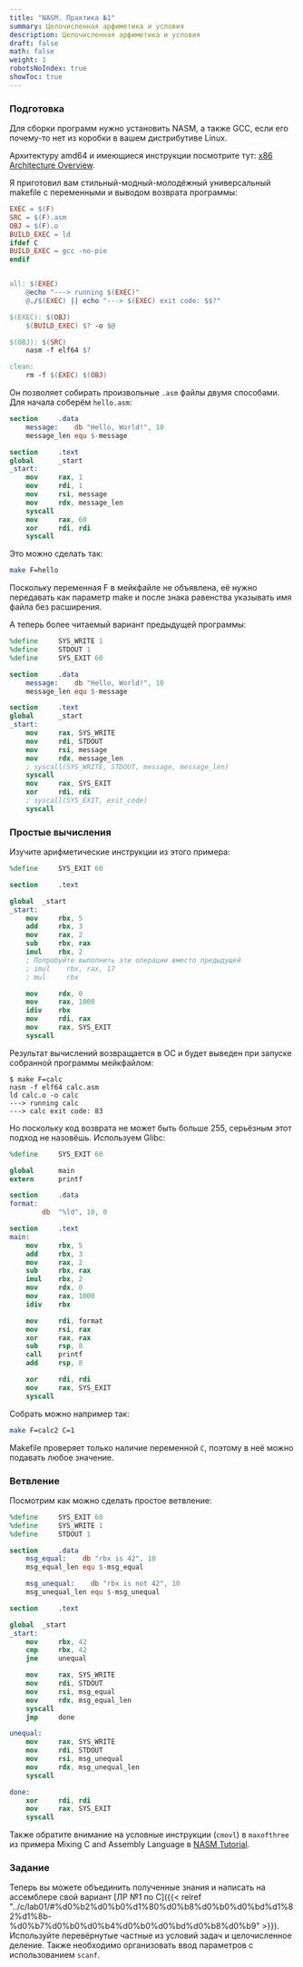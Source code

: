 ```yaml
---
title: "NASM. Практика №1"
summary: Целочисленная арфиметика и условия
description: Целочисленная арфиметика и условия
draft: false
math: false
weight: 1
robotsNoIndex: true
showToc: true
---
```


### Подготовка

Для сборки программ нужно установить NASM, а также GCC, если его почему-то нет из коробки в вашем дистрибутиве Linux.

Архитектуру amd64 и имеющиеся инструкции посмотрите тут: [x86 Architecture Overview](https://cs.lmu.edu/~ray/notes/x86overview/).

Я приготовил вам стильный-модный-молодёжный универсальный makefile с переменными и выводом возврата программы:

```makefile
EXEC = $(F)
SRC = $(F).asm
OBJ = $(F).o
BUILD_EXEC = ld
ifdef C
BUILD_EXEC = gcc -no-pie
endif


all: $(EXEC)
	@echo "---> running $(EXEC)"
	@./$(EXEC) || echo "---> $(EXEC) exit code: $$?"

$(EXEC): $(OBJ)
	$(BUILD_EXEC) $? -o $@

$(OBJ): $(SRC)
	nasm -f elf64 $?

clean:
	rm -f $(EXEC) $(OBJ)
```
Он позволяет собирать произвольные `.asm` файлы двумя способами. Для начала соберём `hello.asm`:

```nasm
section     .data
    message:    db "Hello, World!", 10
    message_len equ $-message

section     .text
global      _start
_start:
    mov     rax, 1
    mov     rdi, 1
    mov     rsi, message
    mov     rdx, message_len
    syscall
    mov     rax, 60
    xor     rdi, rdi
    syscall
```
Это можно сделать так:
```bash
make F=hello
```
Поскольку переменная F в мейкфайле не объявлена, её нужно передавать как параметр make и после знака равенства указывать имя файла без расширения.

А теперь более читаемый вариант предыдущей программы:
```nasm
%define     SYS_WRITE 1
%define     STDOUT 1
%define     SYS_EXIT 60

section     .data
    message:    db "Hello, World!", 10
    message_len equ $-message

section     .text
global      _start
_start:
    mov     rax, SYS_WRITE
    mov     rdi, STDOUT
    mov     rsi, message
    mov     rdx, message_len
    ; syscall(SYS_WRITE, STDOUT, message, message_len)
    syscall
    mov     rax, SYS_EXIT
    xor     rdi, rdi
    ; syscall(SYS_EXIT, exit_code)
    syscall
```

### Простые вычисления

Изучите арифметические инструкции из этого примера:

```nasm
%define     SYS_EXIT 60

section     .text

global  _start
_start:
    mov     rbx, 5
    add     rbx, 3
    mov     rax, 2
    sub     rbx, rax
    imul    rbx, 2
    ; Попробуйте выполнить эти операции вместо предыдущей
    ; imul    rbx, rax, 17
    ; mul     rbx

    mov     rdx, 0
    mov     rax, 1000
    idiv    rbx
    mov     rdi, rax
    mov     rax, SYS_EXIT
    syscall
```

Результат вычислений возвращается в ОС и будет выведен при запуске собранной программы мейкфайлом:
```
$ make F=calc
nasm -f elf64 calc.asm
ld calc.o -o calc
---> running calc
---> calc exit code: 83
```

Но поскольку код возврата не может быть больше 255, серьёзным этот подход не назовёшь. Используем Glibc:

```nasm
%define     SYS_EXIT 60

global      main
extern      printf

section     .data
format:
        db  "%ld", 10, 0

section     .text
main:
    mov     rbx, 5
    add     rbx, 3
    mov     rax, 2
    sub     rbx, rax
    imul    rbx, 2
    mov     rdx, 0
    mov     rax, 1000
    idiv    rbx

    mov     rdi, format
    mov     rsi, rax
    xor     rax, rax
    sub     rsp, 8
    call    printf
    add     rsp, 8

    xor     rdi, rdi
    mov     rax, SYS_EXIT
    syscall
```

Собрать можно например так:
```bash
make F=calc2 C=1
```
Makefile проверяет только наличие переменной `C`, поэтому в неё можно подавать любое значение.

### Ветвление

Посмотрим как можно сделать простое ветвление:

```nasm
%define     SYS_EXIT 60
%define     SYS_WRITE 1
%define     STDOUT 1

section     .data
    msg_equal:    db "rbx is 42", 10
    msg_equal_len equ $-msg_equal

    msg_unequal:    db "rbx is not 42", 10
    msg_unequal_len equ $-msg_unequal

section     .text

global  _start
_start:
    mov     rbx, 42
    cmp     rbx, 42
    jne     unequal

    mov     rax, SYS_WRITE
    mov     rdi, STDOUT
    mov     rsi, msg_equal
    mov     rdx, msg_equal_len
    syscall
    jmp     done

unequal:
    mov     rax, SYS_WRITE
    mov     rdi, STDOUT
    mov     rsi, msg_unequal
    mov     rdx, msg_unequal_len
    syscall

done:
    xor     rdi, rdi
    mov     rax, SYS_EXIT
    syscall
```

Также обратите внимание на условные инструкции (`cmovl`) в `maxofthree` из примера Mixing C and Assembly Language в [NASM Tutorial](https://cs.lmu.edu/~ray/notes/nasmtutorial/).



### Задание

Теперь вы можете объединить полученные знания и написать на ассемблере свой вариант [ЛР №1 по C]({{< relref "../c/lab01/#%d0%b2%d0%b0%d1%80%d0%b8%d0%b0%d0%bd%d1%82%d1%8b-%d0%b7%d0%b0%d0%b4%d0%b0%d0%bd%d0%b8%d0%b9" >}}). Используйте  перевёрнутые частные из условий задач и целочисленное деление. Также необходимо организовать ввод параметров с использованием `scanf`.
